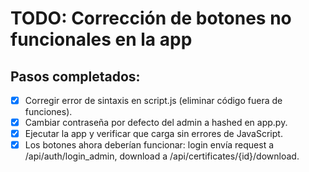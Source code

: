 # TODO: Corrección de botones no funcionales en la app

## Pasos completados:

- [x] Corregir error de sintaxis en script.js (eliminar código fuera de funciones).
- [x] Cambiar contraseña por defecto del admin a hashed en app.py.
- [x] Ejecutar la app y verificar que carga sin errores de JavaScript.
- [x] Los botones ahora deberían funcionar: login envía request a /api/auth/login_admin, download a /api/certificates/{id}/download.
